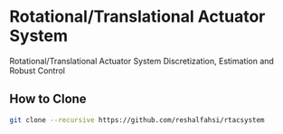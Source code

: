 # Rotational/Translational Actuator System
Rotational/Translational Actuator System Discretization, Estimation and Robust Control

## How to Clone
```bash
git clone --recursive https://github.com/reshalfahsi/rtacsystem
```
